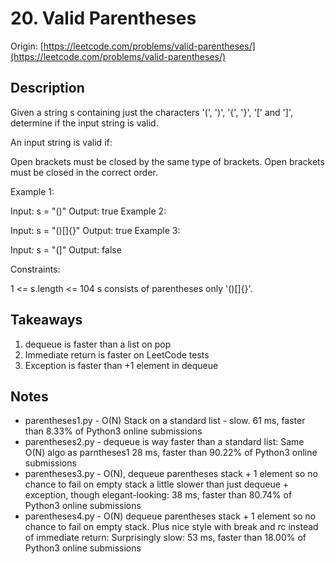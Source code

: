 # 20. Valid Parentheses
Origin: [https://leetcode.com/problems/valid-parentheses/](https://leetcode.com/problems/valid-parentheses/)

## Description
Given a string s containing just the characters '(', ')', '{', '}', '[' and ']', determine if the input string is valid.

An input string is valid if:

Open brackets must be closed by the same type of brackets.
Open brackets must be closed in the correct order.
 

Example 1:

Input: s = "()"
Output: true
Example 2:

Input: s = "()[]{}"
Output: true
Example 3:

Input: s = "(]"
Output: false
 

Constraints:

1 <= s.length <= 104
s consists of parentheses only '()[]{}'.

## Takeaways
1. dequeue is faster than a list on pop
2. Immediate return is faster on LeetCode tests
3. Exception is faster than +1 element in dequeue

## Notes
* parentheses1.py - O(N) Stack on a standard list - slow. 61 ms, faster than 8.33% of Python3 online submissions
* parentheses2.py - dequeue is way faster than a standard list: Same O(N) algo as parntheses1 28 ms, faster than 90.22% of Python3 online submissions 
* parentheses3.py - O(N), dequeue parentheses stack + 1 element so no chance to fail on empty stack a little slower than just dequeue + exception, though elegant-looking:
                  	 38 ms, faster than 80.74% of Python3 online submissions
* parentheses4.py - O(N) dequeue parentheses stack + 1 element so no chance to fail on empty stack.
                    Plus nice style with break and rc instead of immediate return:
                    Surprisingly slow: 53 ms, faster than 18.00% of Python3 online submissions
